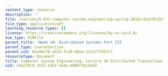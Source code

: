 ```yaml
---
content_type: resource
description: ''
file: /courses/6-033-computer-system-engineering-spring-2018/cba270cd1bf2b3b23e4ab00971bc9ad2_MIT6_033S18lec18.pdf
file_type: application/pdf
learning_resource_types: []
license: https://creativecommons.org/licenses/by-nc-sa/4.0/
ocw_type: OCWFile
parent_title: 'Week 10: Distributed Systems Part III'
parent_type: CourseSection
parent_uid: 62a94c78-a524-3c30-60aa-11c27ff81fc7
resourcetype: Document
title: Computer System Engineering, Lecture 18 Distributed Transactions
uid: cba270cd-1bf2-b3b2-3e4a-b00971bc9ad2
---
```


